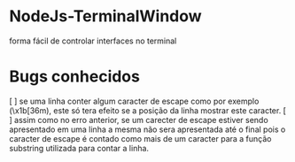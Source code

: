 # NodeJs-TerminalWindow
forma fácil de controlar interfaces no terminal

# Bugs conhecidos
[ ] se uma linha conter algum caracter de escape como por exemplo (\x1b[36m), este só tera efeito se a posição da linha mostrar este caracter.
[ ] assim como no erro anterior, se um carecter de escape estiver sendo apresentado em uma linha a mesma não sera apresentada até o final pois o caracter de escape é contado como mais de um caracter para a função substring utilizada para contar a linha.